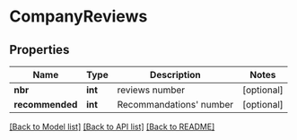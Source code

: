 # CompanyReviews

## Properties
Name | Type | Description | Notes
------------ | ------------- | ------------- | -------------
**nbr** | **int** | reviews number | [optional] 
**recommended** | **int** | Recommandations&#x27; number | [optional] 

[[Back to Model list]](../../README.md#documentation-for-models) [[Back to API list]](../../README.md#documentation-for-api-endpoints) [[Back to README]](../../README.md)


